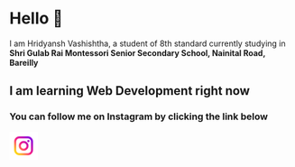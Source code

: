 <h1>Hello 👋</h1>
<p>I am Hridyansh Vashishtha, a student of 8th standard currently studying in <b>Shri Gulab Rai Montessori Senior Secondary School, Nainital Road, Bareilly</b></p>
<h2>I am learning <b>Web Development</b> right now</h2>
<h3>You can follow me on Instagram by clicking the link below</h3>
<a href="https://www.instagram.com/hridyansh_vashishtha/"><img src="instagram.png" height=50px width=50px></a>
